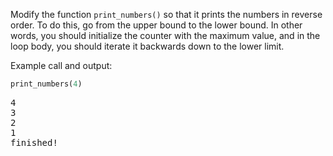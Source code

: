 
Modify the function `print_numbers()` so that it prints the numbers in reverse order. To do this, go from the upper bound to the lower bound. In other words, you should initialize the counter with the maximum value, and in the loop body, you should iterate it backwards down to the lower limit.

Example call and output:

```python
print_numbers(4)
```

<pre class='hexlet-basics-output'>4<br>3<br>2<br>1<br>finished!</pre>
